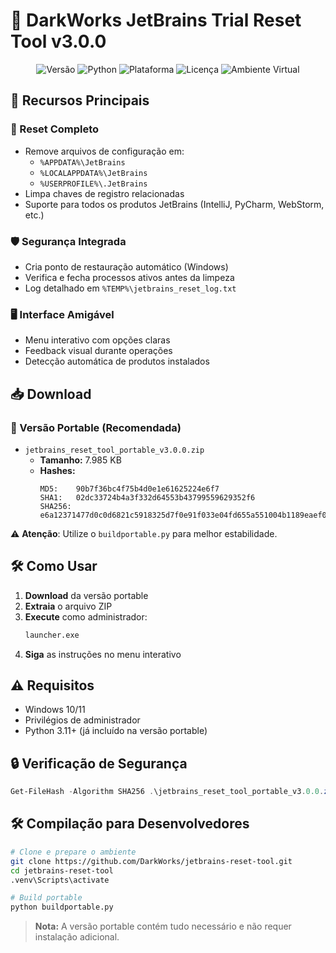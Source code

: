 # 🔄 DarkWorks JetBrains Trial Reset Tool v3.0.0

<p align="center">
  <img src="https://img.shields.io/badge/Version-3.0.0-blue" alt="Versão">
  <img src="https://img.shields.io/badge/Python-3.11+-yellow" alt="Python">
  <img src="https://img.shields.io/badge/Platform-Windows-lightgrey" alt="Plataforma">
  <img src="https://img.shields.io/badge/License-GPLv3-green" alt="Licença">
  <img src="https://img.shields.io/badge/Environment-.venv%20included-brightgreen" alt="Ambiente Virtual">
</p>

## 🌟 Recursos Principais

### 🔄 Reset Completo
- Remove arquivos de configuração em:
  - `%APPDATA%\JetBrains`
  - `%LOCALAPPDATA%\JetBrains` 
  - `%USERPROFILE%\.JetBrains`
- Limpa chaves de registro relacionadas
- Suporte para todos os produtos JetBrains (IntelliJ, PyCharm, WebStorm, etc.)

### 🛡️ Segurança Integrada
- Cria ponto de restauração automático (Windows)
- Verifica e fecha processos ativos antes da limpeza
- Log detalhado em `%TEMP%\jetbrains_reset_log.txt`

### 🖥️ Interface Amigável
- Menu interativo com opções claras
- Feedback visual durante operações
- Detecção automática de produtos instalados

## 📥 Download

### 🚀 Versão Portable (Recomendada)
- `jetbrains_reset_tool_portable_v3.0.0.zip`
  - **Tamanho:** 7.985 KB
  - **Hashes:**
    ```
    MD5:    90b7f36bc4f75b4d0e1e61625224e6f7
    SHA1:   02dc33724b4a3f332d64553b43799559629352f6
    SHA256: e6a12371477d0c0d6821c5918325d7f0e91f033e04fd655a551004b1189eaef0
    ```

⚠️ **Atenção**: Utilize o `buildportable.py` para melhor estabilidade.

## 🛠️ Como Usar
1. **Download** da versão portable
2. **Extraia** o arquivo ZIP
3. **Execute** como administrador:
   ```bash
   launcher.exe
   ```
4. **Siga** as instruções no menu interativo

## ⚠️ Requisitos
- Windows 10/11
- Privilégios de administrador
- Python 3.11+ (já incluído na versão portable)

## 🔒 Verificação de Segurança
```powershell
Get-FileHash -Algorithm SHA256 .\jetbrains_reset_tool_portable_v3.0.0.zip
```

## 🛠️ Compilação para Desenvolvedores
```bash
# Clone e prepare o ambiente
git clone https://github.com/DarkWorks/jetbrains-reset-tool.git
cd jetbrains-reset-tool
.venv\Scripts\activate

# Build portable
python buildportable.py
```

> **Nota:** A versão portable contém tudo necessário e não requer instalação adicional.
